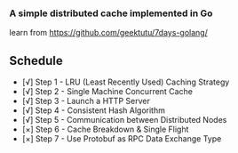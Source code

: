 ### A simple distributed cache implemented in Go
learn from https://github.com/geektutu/7days-golang/

## Schedule
- [√] Step 1 - LRU (Least Recently Used) Caching Strategy
- [√] Step 2 - Single Machine Concurrent Cache
- [√] Step 3 - Launch a HTTP Server
- [√] Step 4 - Consistent Hash Algorithm
- [√] Step 5 - Communication between Distributed Nodes
- [×] Step 6 - Cache Breakdown & Single Flight
- [×] Step 7 - Use Protobuf as RPC Data Exchange Type
